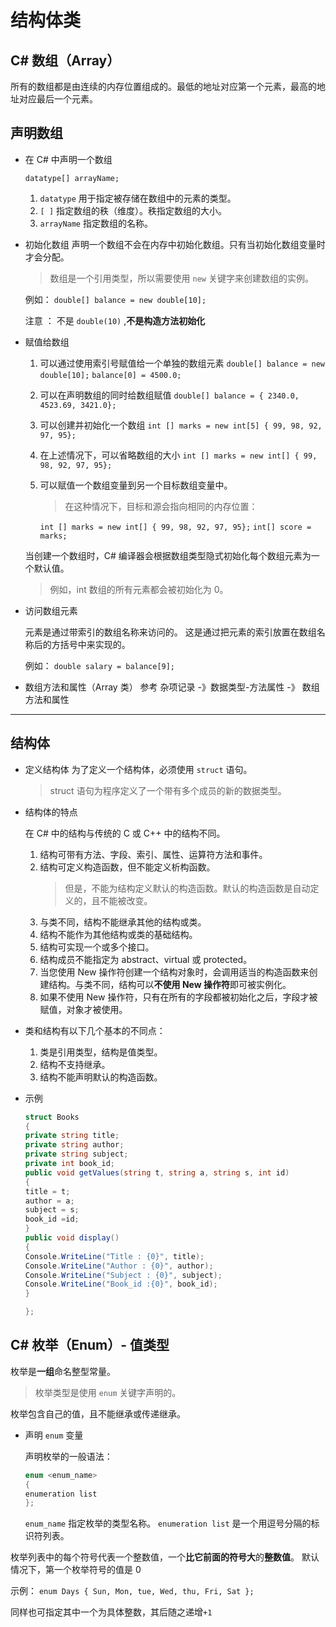 # 结构体类

## C# 数组（Array）

所有的数组都是由连续的内存位置组成的。最低的地址对应第一个元素，最高的地址对应最后一个元素。

## 声明数组

- 在 C# 中声明一个数组

  `datatype[] arrayName;`

  1. `datatype` 用于指定被存储在数组中的元素的类型。
  2. `[ ]` 指定数组的秩（维度）。秩指定数组的大小。
  3. `arrayName` 指定数组的名称。

- 初始化数组
  声明一个数组不会在内存中初始化数组。只有当初始化数组变量时才会分配。

  > 数组是一个引用类型，所以需要使用 `new` 关键字来创建数组的实例。

  例如：
  `double[] balance = new double[10];`

  注意 ： 不是 `double(10)` ,**不是构造方法初始化**

- 赋值给数组

  1. 可以通过使用索引号赋值给一个单独的数组元素
     `double[] balance = new double[10];`
     `balance[0] = 4500.0;`

  2. 可以在声明数组的同时给数组赋值
     `double[] balance = { 2340.0, 4523.69, 3421.0};`

  3. 可以创建并初始化一个数组
     `int [] marks = new int[5] { 99, 98, 92, 97, 95};`

  4. 在上述情况下，可以省略数组的大小
     `int [] marks = new int[] { 99, 98, 92, 97, 95};`

  5. 可以赋值一个数组变量到另一个目标数组变量中。

     > 在这种情况下，目标和源会指向相同的内存位置：

     `int [] marks = new int[] { 99, 98, 92, 97, 95};`
     `int[] score = marks;`

  当创建一个数组时，C# 编译器会根据数组类型隐式初始化每个数组元素为一个默认值。

  > 例如，int 数组的所有元素都会被初始化为 0。

- 访问数组元素

  元素是通过带索引的数组名称来访问的。
  这是通过把元素的索引放置在数组名称后的方括号中来实现的。

  例如：
  `double salary = balance[9];`

- 数组方法和属性（Array 类）
  参考 杂项记录 -》数据类型-方法属性 -》 数组方法和属性

---

## 结构体

- 定义结构体
  为了定义一个结构体，必须使用 `struct` 语句。

  > struct 语句为程序定义了一个带有多个成员的新的数据类型。

- 结构体的特点

  在 C# 中的结构与传统的 C 或 C++ 中的结构不同。

  1. 结构可带有方法、字段、索引、属性、运算符方法和事件。
  2. 结构可定义构造函数，但不能定义析构函数。
     > 但是，不能为结构定义默认的构造函数。默认的构造函数是自动定义的，且不能被改变。
  3. 与类不同，结构不能继承其他的结构或类。
  4. 结构不能作为其他结构或类的基础结构。
  5. 结构可实现一个或多个接口。
  6. 结构成员不能指定为 abstract、virtual 或 protected。
  7. 当您使用 New 操作符创建一个结构对象时，会调用适当的构造函数来创建结构。与类不同，结构可以**不使用 New 操作符**即可被实例化。
  8. 如果不使用 New 操作符，只有在所有的字段都被初始化之后，字段才被赋值，对象才被使用。

- 类和结构有以下几个基本的不同点：

  1. 类是引用类型，结构是值类型。
  2. 结构不支持继承。
  3. 结构不能声明默认的构造函数。

- 示例

  ```C#
  struct Books
  {
  private string title;
  private string author;
  private string subject;
  private int book_id;
  public void getValues(string t, string a, string s, int id)
  {
  title = t;
  author = a;
  subject = s;
  book_id =id;
  }
  public void display()
  {
  Console.WriteLine("Title : {0}", title);
  Console.WriteLine("Author : {0}", author);
  Console.WriteLine("Subject : {0}", subject);
  Console.WriteLine("Book_id :{0}", book_id);
  }

  };
  ```

## C# 枚举（Enum）- 值类型

枚举是**一组**命名整型常量。

> 枚举类型是使用 `enum` 关键字声明的。

枚举包含自己的值，且不能继承或传递继承。

- 声明 `enum` 变量

  声明枚举的一般语法：

  ```C#
  enum <enum_name>
  {
  enumeration list
  };
  ```

  `enum_name` 指定枚举的类型名称。
  `enumeration list` 是一个用逗号分隔的标识符列表。

枚举列表中的每个符号代表一个整数值，一个**比它前面的符号大**的**整数值**。
默认情况下，第一个枚举符号的值是 0

示例：
`enum Days { Sun, Mon, tue, Wed, thu, Fri, Sat };`

同样也可指定其中一个为具体整数，其后随之递增`+1`
